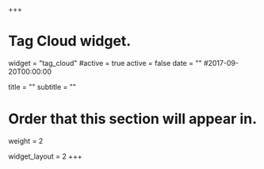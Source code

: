 +++
# Tag Cloud widget.
widget = "tag_cloud"
#active = true
active = false
date = ""
#2017-09-20T00:00:00

title = ""
subtitle = ""

# Order that this section will appear in.
weight = 2


widget_layout = 2
+++
